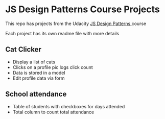 # JS Design Patterns Course Projects

This repo has projects from the Udacity [JS Design Patterns ](https://classroom.udacity.com/courses/ud989/) course

Each project has its own readme file with more details

## Cat Clicker

- Display a list of cats
- Clicks on a profile pic logs click count
- Data is stored in a model
- Edit profile data via form

## School attendance

- Table of students with checkboxes for days attended
- Total column to count total attendance

